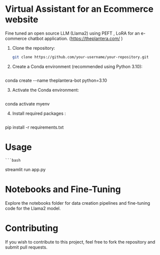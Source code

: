 # Virtual Assistant for an Ecommerce website
Fine tuned an open source LLM (Llama2) using PEFT , LoRA for an e-commerce chatbot application.
(https://theplantera.com/ )

1. Clone the repository:
   ```bash
   git clone https://github.com/your-username/your-repository.git

2. Create a Conda environment (recommended using Python 3.10):
   ```bash
conda create --name theplantera-bot python=3.10
   
3. Activate the Conda environment:
   ```bash
conda activate myenv

4. Install required packages :
   ```bash
pip install -r requirements.txt

# Usage
    ```bash
streamlit run app.py

# Notebooks and Fine-Tuning
Explore the notebooks folder for data creation pipelines and fine-tuning code for the Llama2 model.

# Contributing
If you wish to contribute to this project, feel free to fork the repository and submit pull requests.
